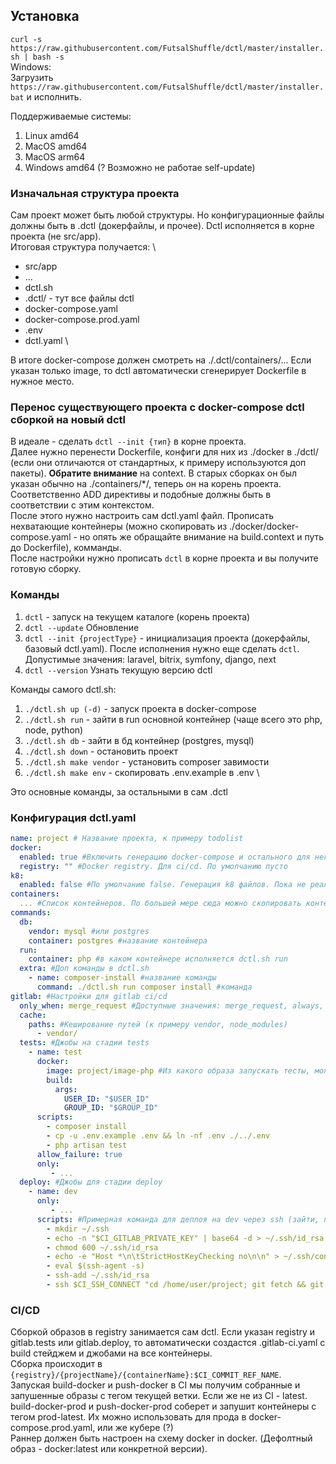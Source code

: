 ## Установка
```curl -s https://raw.githubusercontent.com/FutsalShuffle/dctl/master/installer.sh | bash -s``` \
Windows: \
Загрузить ```https://raw.githubusercontent.com/FutsalShuffle/dctl/master/installer.bat``` и исполнить.

Поддерживаемые системы:
1) Linux amd64
2) MacOS amd64
3) MacOS arm64
4) Windows amd64 (? Возможно не работае self-update)

### Изначальная структура проекта
Сам проект может быть любой структуры. Но конфигурационные файлы должны быть в .dctl (докерфайлы, и прочее). Dctl исполняется в корне проекта (не src/app). \
Итоговая структура получается: \
- src/app
- ...
- dctl.sh
- .dctl/ - тут все файлы dctl
- docker-compose.yaml
- docker-compose.prod.yaml
- .env
- dctl.yaml \

В итоге docker-compose должен смотреть на ./.dctl/containers/... Если указан только image, то dctl автоматически сгенерирует Dockerfile в нужное место.
### Перенос существующего проекта с docker-compose dctl сборкой на новый dctl
В идеале - сделать ```dctl --init {тип}``` в корне проекта. \
Далее нужно перенести Dockerfile, конфиги для них из ./docker в ./dctl/ (если они отличаются от стандартных, к примеру используются доп пакеты). **Обратите внимание** на context. В старых сборках он был указан обычно на ./containers/*/, теперь он на корень проекта. Соответственно ADD директивы и подобные должны быть в соответствии с этим контекстом. \
После этого нужно настроить сам dctl.yaml файл. Прописать нехватающие контейнеры (можно скопировать из ./docker/docker-compose.yaml - но опять же обращайте внимание на build.context и путь до Dockerfile), комманды. \
После настройки нужно прописать ```dctl``` в корне проекта и вы получите готовую сборку.


### Команды
1) ```dctl``` - запуск на текущем каталоге (корень проекта)
2) ```dctl --update``` Обновление
3) ```dctl --init {projectType}``` - инициализация проекта (докерфайлы, базовый dctl.yaml). После исполнения нужно еще сделать ```dctl```. Допустимые значения: laravel, bitrix, symfony, django, next
4) ```dctl --version``` Узнать текущую версию dctl

Команды самого dctl.sh:
1) ```./dctl.sh up (-d)``` - запуск проекта в docker-compose
2) ```./dctl.sh run``` - зайти в run основной контейнер (чаще всего это php, node, python)
3) ```./dctl.sh db``` - зайти в бд контейнер (postgres, mysql)
4) ```./dctl.sh down``` - остановить проект
5) ```./dctl.sh make vendor``` - установить composer завимости
6) ```./dctl.sh make env``` - скопировать .env.example в .env \

Это основные команды, за остальными в сам .dctl

### Конфигурация dctl.yaml
```yaml
name: project # Название проекта, к примеру todolist
docker:
  enabled: true #Включить генерацию docker-compose и остального для него. По умолчанию true
  registry: "" #Docker registry. Для ci/cd. По умолчанию пусто
k8: 
  enabled: false #По умолчанию false. Генерация k8 файлов. Пока не реализовано до конца.
containers:
  ... #Список контейнеров. По большей мере сюда можно скопировать контент контейнеров из docker-compose.yaml. Повторяет его синтаксис.
commands:
  db:
    vendor: mysql #или postgres
    container: postgres #название контейнера
  run:
    container: php #в каком контейнере исполняется dctl.sh run
  extra: #Доп команды в dctl.sh
    - name: composer-install #название команды
      command: ./dctl.sh run composer install #команда
gitlab: #Настройки для gitlab ci/cd
  only_when: merge_request #Доступные значения: merge_request, always, never, merge_request_master
  cache: 
    paths: #Кеширование путей (к примеру vendor, node_modules)
      - vendor/
  tests: #Джобы на стадии tests
    - name: test
      docker:
        image: project/image-php #Из какого образа запускать тесты, можно без registry урл, можно с тегом и без (без это ветка из ci/cd)
        build:
          args:
            USER_ID: "$USER_ID"
            GROUP_ID: "$GROUP_ID"
      scripts:
        - composer install
        - cp -u .env.example .env && ln -nf .env ./../.env
        - php artisan test
      allow_failure: true
      only:
         - ...
  deploy: #Джобы для стадии deploy
    - name: dev
      only:
         - ...
      scripts: #Примерная команда для деплоя на dev через ssh (зайти, переключить ветку на текущий MR, сделать пулл и перезапустить приложение)
        - mkdir ~/.ssh
        - echo -n "$CI_GITLAB_PRIVATE_KEY" | base64 -d > ~/.ssh/id_rsa
        - chmod 600 ~/.ssh/id_rsa
        - echo -e "Host *\n\tStrictHostKeyChecking no\n\n" > ~/.ssh/config
        - eval $(ssh-agent -s)
        - ssh-add ~/.ssh/id_rsa
        - ssh $CI_SSH_CONNECT "cd /home/user/project; git fetch && git checkout $CI_COMMIT_REF_NAME; git pull origin $CI_COMMIT_REF_NAME; sh ./dctl.sh down; sh ./dctl.sh up -d"
```

### CI/CD
Сборкой образов в registry занимается сам dctl. Если указан registry и gitlab.tests или gitlab.deploy, то автоматически создастся .gitlab-ci.yaml с build стейджем и джобами на все контейнеры. \
Сборка происходит в ```{registry}/{projectName}/{containerName}:$CI_COMMIT_REF_NAME```. \
Запуская build-docker и push-docker в CI мы получим собранные и запушенные образы с тегом текущей ветки. Если же не из CI - latest. \
build-docker-prod и push-docker-prod соберет и запушит контейнеры с тегом prod-latest. Их можно использовать для прода в docker-compose.prod.yaml, или же кубере (?) \
Раннер должен быть настроен на схему docker in docker. (Дефолтный образ - docker:latest или конкретной версии).
